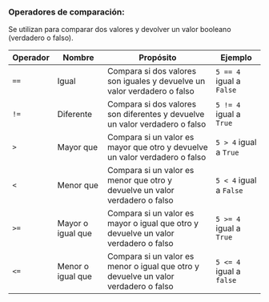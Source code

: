 ### Operadores de comparación:

Se utilizan para comparar dos valores y devolver un valor booleano (verdadero o falso).

| Operador | Nombre | Propósito | Ejemplo |
| -- | -- | -- | -- |
| `==` | Igual | Compara si dos valores son iguales y devuelve un valor verdadero o falso | `5 == 4` igual a `False`|
| `!=` | Diferente | Compara si dos valores son diferentes y devuelve un valor verdadero o falso | `5 != 4` igual a `True` |
| `>` | Mayor que | Compara si un valor es mayor que otro y devuelve un valor verdadero o falso | `5 > 4` igual a `True` |
| `<` | Menor que | Compara si un valor es menor que otro y devuelve un valor verdadero o falso | `5 < 4` igual a `False` |
| `>=` | Mayor o igual que | Compara si un valor es mayor o igual que otro y devuelve un valor verdadero o falso | `5 >= 4` igual a `True` |
| `<=` | Menor o igual que | Compara si un valor es menor o igual que otro y devuelve un valor verdadero o falso | `5 <= 4` igual a `false` |
